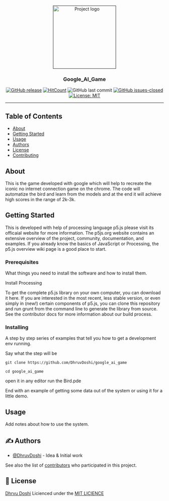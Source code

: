 <p align="center">
  <a href="" rel="noopener">
 <img width=200px height=200px src="https://github.com/DhruvDoshi/google_ai_game/blob/master/data/git_readme.gif" alt="Project logo"></a>
</p>

<h3 align="center">Google_AI_Game</h3>

<div align="center">

[![GitHub release](https://img.shields.io/github/release/DhruvDoshi/google_ai_game.svg?style=popout-square)](https://github.com/DhruvDoshi/google_ai_game/releases)
[![HitCount](http://hits.dwyl.io/DhruvDoshi/google-ai_game.svg)](http://hits.dwyl.io/DhruvDoshi/google_ai_game)
![GitHub last commit](https://img.shields.io/github/last-commit/DhruvDoshi/google_ai_game.svg?style=popout-square)
[![GitHub issues-closed](https://img.shields.io/github/issues-closed/DhruvDoshi/google_ai_game.svg)](https://github.com/DhruvDoshi/google_ai_game/issues)
[![License: MIT](https://img.shields.io/badge/License-MIT-yellow.svg?style=popout-square)](https://opensource.org/licenses/MIT)


</div>

---

<p align="center">

</p>



## Table of Contents

- [About](#about)
- [Getting Started](#getting_started)
- [Usage](#usage)
- [Authors](#authors)
- [License](#usage)
- [Contributing](../CONTRIBUTING.md)

## About <a name = "about"></a>

This is the game developed with google which will help to recreate the iconic no internet connection game on the chrome. The code will automatize the bird and learn from the models and at the end it will achieve high scores in the range of 2k-3k.

## Getting Started <a name = "getting_started"></a>

This is developed with help of processing language p5.js please visit its officaial website for more information.
The p5js.org website contains an extensive overview of the project, community, documentation, and examples. If you already know the basics of JavaScript or Processing, the p5.js overview wiki page is a good place to start.


### Prerequisites

What things you need to install the software and how to install them.

Install Processing 

To get the complete p5.js library on your own computer, you can download it here. If you are interested in the most recent, less stable version, or even simply in (new!) certain components of p5.js, you can clone this repository and run grunt from the command line to generate the library from source. See the contributor docs for more information about our build process.

### Installing

A step by step series of examples that tell you how to get a development env running.

Say what the step will be

```
git clone https://github.com/DhruvDoshi/google_ai_game
```

```
cd google_ai_game 
```

open it in any editor
run the Bird.pde



End with an example of getting some data out of the system or using it for a little demo.

## Usage <a name = "usage"></a>

Add notes about how to use the system.

## ✍️ Authors <a name = "authors"></a>

- [@DhruvDoshi](https://github.com/DhruvDoshi) - Idea & Initial work

See also the list of [contributors](https://github.com/DhruvDoshi/google_ai_game/contributors) who participated in this project.


## 🙂 License

[Dhrvu Doshi](http://dhruvdoshi.github.io/)
Licienced under the [MIT LICIENCE](LICENSE)
